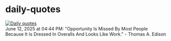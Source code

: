 # daily-quotes
[![Daily quotes](https://github.com/ceepu8/daily-quotes/actions/workflows/daily-quote.yml/badge.svg)](https://github.com/ceepu8/daily-quotes/actions/workflows/daily-quote.yml)<br/>
June 12, 2025 at 04:44 PM: "Opportunity Is Missed By Most People Because It Is Dressed In Overalls And Looks Like Work." - Thomas A. Edison
